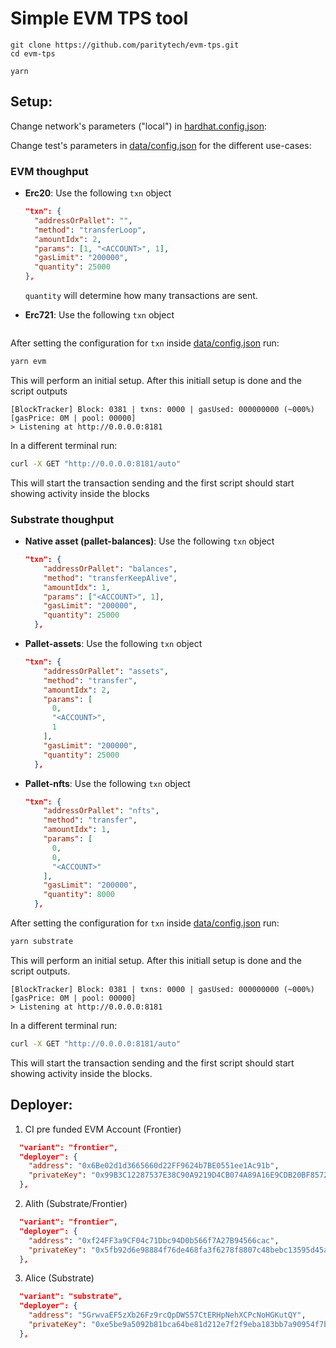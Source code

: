 # Simple EVM TPS tool

```shell
git clone https://github.com/paritytech/evm-tps.git
cd evm-tps

yarn
```

## Setup:

Change network's parameters ("local") in [hardhat.config.json](hardhat.config.ts):

Change test's parameters in [data/config.json](./data/config.json) for the different use-cases:

### EVM thoughput

-   **Erc20**: Use the following `txn` object

    ```json
    "txn": {
      "addressOrPallet": "",
      "method": "transferLoop",
      "amountIdx": 2,
      "params": [1, "<ACCOUNT>", 1],
      "gasLimit": "200000",
      "quantity": 25000
    },
    ```

    `quantity` will determine how many transactions are sent.

-   **Erc721**: Use the following `txn` object

    ```json

    ```

After setting the configuration for `txn` inside [data/config.json](./data/config.json) run:

```bash
yarn evm
```

This will perform an initial setup. After this initiall setup is done and the script outputs

```
[BlockTracker] Block: 0381 | txns: 0000 | gasUsed: 000000000 (~000%) [gasPrice: 0M | pool: 00000]
> Listening at http://0.0.0.0:8181
```

In a different terminal run:

```bash
curl -X GET "http://0.0.0.0:8181/auto"
```

This will start the transaction sending and the first script should start showing activity inside the blocks

### Substrate thoughput

-   **Native asset (pallet-balances)**: Use the following `txn` object
    ```json
    "txn": {
        "addressOrPallet": "balances",
        "method": "transferKeepAlive",
        "amountIdx": 1,
        "params": ["<ACCOUNT>", 1],
        "gasLimit": "200000",
        "quantity": 25000
      },
    ```
-   **Pallet-assets**: Use the following `txn` object

    ```json
    "txn": {
        "addressOrPallet": "assets",
        "method": "transfer",
        "amountIdx": 2,
        "params": [
          0,
          "<ACCOUNT>",
          1
        ],
        "gasLimit": "200000",
        "quantity": 25000
      },
    ```

-   **Pallet-nfts**: Use the following `txn` object
    ```json
    "txn": {
        "addressOrPallet": "nfts",
        "method": "transfer",
        "amountIdx": 1,
        "params": [
          0,
          0,
          "<ACCOUNT>"
        ],
        "gasLimit": "200000",
        "quantity": 8000
      },
    ```

After setting the configuration for `txn` inside [data/config.json](./data/config.json) run:

```bash
yarn substrate
```

This will perform an initial setup. After this initiall setup is done and the script outputs.

```
[BlockTracker] Block: 0381 | txns: 0000 | gasUsed: 000000000 (~000%) [gasPrice: 0M | pool: 00000]
> Listening at http://0.0.0.0:8181
```

In a different terminal run:

```bash
curl -X GET "http://0.0.0.0:8181/auto"
```

This will start the transaction sending and the first script should start showing activity inside the blocks.

## Deployer:

1. CI pre funded EVM Account (Frontier)

```json
  "variant": "frontier",
  "deployer": {
    "address": "0x6Be02d1d3665660d22FF9624b7BE0551ee1Ac91b",
    "privateKey": "0x99B3C12287537E38C90A9219D4CB074A89A16E9CDB20BF85728EBD97C343E342"
  },
```

2. Alith (Substrate/Frontier)

```json
  "variant": "frontier",
  "deployer": {
    "address": "0xf24FF3a9CF04c71Dbc94D0b566f7A27B94566cac",
    "privateKey": "0x5fb92d6e98884f76de468fa3f6278f8807c48bebc13595d45af5bdc4da702133"
  },
```

3. Alice (Substrate)

```json
  "variant": "substrate",
  "deployer": {
    "address": "5GrwvaEF5zXb26Fz9rcQpDWS57CtERHpNehXCPcNoHGKutQY",
    "privateKey": "0xe5be9a5092b81bca64be81d212e7f2f9eba183bb7a90954f7b76361f6edb5c0a"
  },
```
